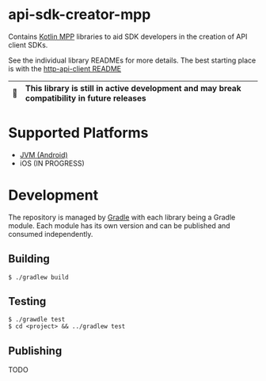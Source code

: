 # api-sdk-creator-mpp

Contains [Kotlin MPP](https://kotlinlang.org/docs/mpp-get-started.html) libraries to aid SDK developers in the creation of API client SDKs.

See the individual library READMEs for more details. The best starting place is with the
[http-api-client README](http-api-client/README.md)

| :memo: | This library is still in active development and may break compatibility in future releases |
|--------|:------------------------------------------------------------------------------------------|

# Supported Platforms
- [JVM (Android)](https://github.com/RedCrewOS/api-sdk-creator-jvm/)
- iOS (IN PROGRESS)

# Development

The repository is managed by [Gradle](https://gradle.org/) with each library being a Gradle module. Each module has
its own version and can be published and consumed independently.

## Building

```shell
$ ./gradlew build
```

## Testing

```shell
$ ./grawdle test
$ cd <project> && ../gradlew test
```

## Publishing

TODO
